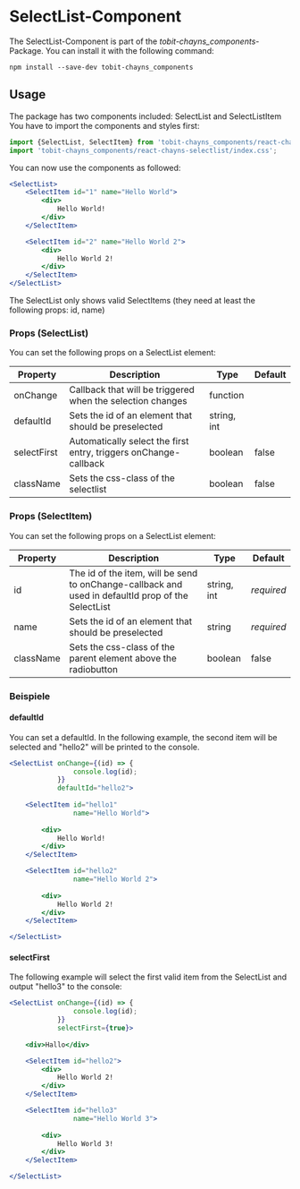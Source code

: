 # SelectList-Component #

The SelectList-Component is part of the *tobit-chayns_components*-Package. You can install it with the following command:

    npm install --save-dev tobit-chayns_components


## Usage ##
The package has two components included: SelectList and SelectListItem
You have to import the components and styles first:

```jsx
import {SelectList, SelectItem} from 'tobit-chayns_components/react-chayns-selectlist';
import 'tobit-chayns_components/react-chayns-selectlist/index.css';
```


You can now use the components as followed:
```jsx
<SelectList>
	<SelectItem id="1" name="Hello World">
		<div>
			Hello World!
		</div>
	</SelectItem>

	<SelectItem id="2" name="Hello World 2">
		<div>
			Hello World 2!
		</div>
	</SelectItem>
</SelectList>
```

The SelectList only shows valid SelectItems (they need at least the following props: id, name)

### Props (SelectList) ###
You can set the following props on a SelectList element:

| Property   | Description                                                                                        | Type    | Default |
|------------|-----------------------------------------------------------------------------------------------------|--------|--------------|
| onChange | Callback that will be triggered when the selection changes                                                 | function |  |
| defaultId | Sets the id of an element that should be preselected                                                           | string, int |  |
| selectFirst | Automatically select the first entry, triggers onChange-callback                                                          | boolean |  false            |
| className | Sets the css-class of the selectlist                                                         | boolean |  false            |


### Props (SelectItem) ###
You can set the following props on a SelectList element:

| Property   | Description                                                                                        | Type    | Default |
|------------|-----------------------------------------------------------------------------------------------------|--------|--------------|
| id | The id of the item, will be send to onChange-callback and used in defaultId prop of the SelectList                                                 | string, int | *required* |
| name | Sets the id of an element that should be preselected                                                           | string | *required* |
| className | Sets the css-class of the parent element above the radiobutton                                                         | boolean |  false            |

### Beispiele ###
#### defaultId ####
You can set a defaultId. In the following example, the second item will be selected and "hello2" will be printed to the console.
```jsx
<SelectList onChange={(id) => {
				console.log(id);
			}}
			defaultId="hello2">
			
	<SelectItem id="hello1"
				name="Hello World">
				
		<div>
			Hello World!
		</div>
	</SelectItem>

	<SelectItem id="hello2"
				name="Hello World 2">
				
		<div>
			Hello World 2!
		</div>
	</SelectItem>

</SelectList>
```
#### selectFirst ####
The following example will select the first valid item from the SelectList and output "hello3" to the console:
```jsx
<SelectList onChange={(id) => {
				console.log(id);
			}}
			selectFirst={true}>
			
	<div>Hallo</div>

	<SelectItem id="hello2">	
		<div>
			Hello World 2!
		</div>
	</SelectItem>

	<SelectItem id="hello3"
				name="Hello World 3">
				
		<div>
			Hello World 3!
		</div>
	</SelectItem>

</SelectList>
```
